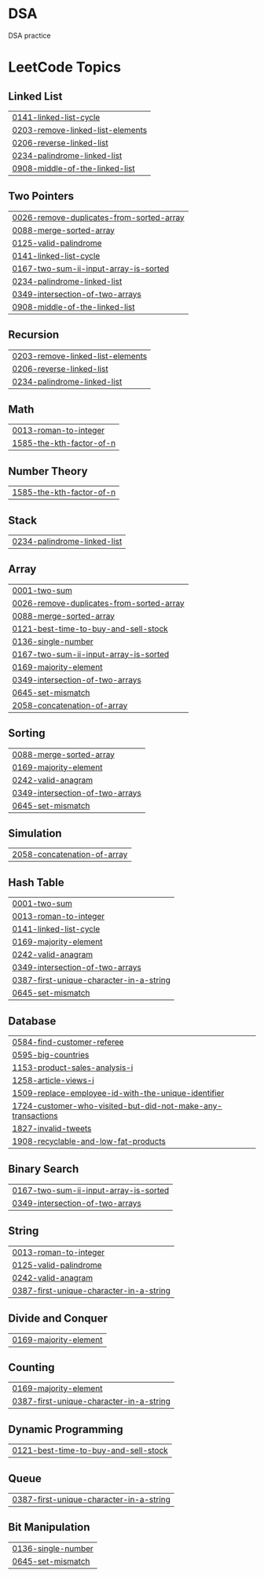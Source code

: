 # DSA
DSA practice 

<!---LeetCode Topics Start-->
# LeetCode Topics
## Linked List
|  |
| ------- |
| [0141-linked-list-cycle](https://github.com/munagalachandu/DSA/tree/master/0141-linked-list-cycle) |
| [0203-remove-linked-list-elements](https://github.com/munagalachandu/DSA/tree/master/0203-remove-linked-list-elements) |
| [0206-reverse-linked-list](https://github.com/munagalachandu/DSA/tree/master/0206-reverse-linked-list) |
| [0234-palindrome-linked-list](https://github.com/munagalachandu/DSA/tree/master/0234-palindrome-linked-list) |
| [0908-middle-of-the-linked-list](https://github.com/munagalachandu/DSA/tree/master/0908-middle-of-the-linked-list) |
## Two Pointers
|  |
| ------- |
| [0026-remove-duplicates-from-sorted-array](https://github.com/munagalachandu/DSA/tree/master/0026-remove-duplicates-from-sorted-array) |
| [0088-merge-sorted-array](https://github.com/munagalachandu/DSA/tree/master/0088-merge-sorted-array) |
| [0125-valid-palindrome](https://github.com/munagalachandu/DSA/tree/master/0125-valid-palindrome) |
| [0141-linked-list-cycle](https://github.com/munagalachandu/DSA/tree/master/0141-linked-list-cycle) |
| [0167-two-sum-ii-input-array-is-sorted](https://github.com/munagalachandu/DSA/tree/master/0167-two-sum-ii-input-array-is-sorted) |
| [0234-palindrome-linked-list](https://github.com/munagalachandu/DSA/tree/master/0234-palindrome-linked-list) |
| [0349-intersection-of-two-arrays](https://github.com/munagalachandu/DSA/tree/master/0349-intersection-of-two-arrays) |
| [0908-middle-of-the-linked-list](https://github.com/munagalachandu/DSA/tree/master/0908-middle-of-the-linked-list) |
## Recursion
|  |
| ------- |
| [0203-remove-linked-list-elements](https://github.com/munagalachandu/DSA/tree/master/0203-remove-linked-list-elements) |
| [0206-reverse-linked-list](https://github.com/munagalachandu/DSA/tree/master/0206-reverse-linked-list) |
| [0234-palindrome-linked-list](https://github.com/munagalachandu/DSA/tree/master/0234-palindrome-linked-list) |
## Math
|  |
| ------- |
| [0013-roman-to-integer](https://github.com/munagalachandu/DSA/tree/master/0013-roman-to-integer) |
| [1585-the-kth-factor-of-n](https://github.com/munagalachandu/DSA/tree/master/1585-the-kth-factor-of-n) |
## Number Theory
|  |
| ------- |
| [1585-the-kth-factor-of-n](https://github.com/munagalachandu/DSA/tree/master/1585-the-kth-factor-of-n) |
## Stack
|  |
| ------- |
| [0234-palindrome-linked-list](https://github.com/munagalachandu/DSA/tree/master/0234-palindrome-linked-list) |
## Array
|  |
| ------- |
| [0001-two-sum](https://github.com/munagalachandu/DSA/tree/master/0001-two-sum) |
| [0026-remove-duplicates-from-sorted-array](https://github.com/munagalachandu/DSA/tree/master/0026-remove-duplicates-from-sorted-array) |
| [0088-merge-sorted-array](https://github.com/munagalachandu/DSA/tree/master/0088-merge-sorted-array) |
| [0121-best-time-to-buy-and-sell-stock](https://github.com/munagalachandu/DSA/tree/master/0121-best-time-to-buy-and-sell-stock) |
| [0136-single-number](https://github.com/munagalachandu/DSA/tree/master/0136-single-number) |
| [0167-two-sum-ii-input-array-is-sorted](https://github.com/munagalachandu/DSA/tree/master/0167-two-sum-ii-input-array-is-sorted) |
| [0169-majority-element](https://github.com/munagalachandu/DSA/tree/master/0169-majority-element) |
| [0349-intersection-of-two-arrays](https://github.com/munagalachandu/DSA/tree/master/0349-intersection-of-two-arrays) |
| [0645-set-mismatch](https://github.com/munagalachandu/DSA/tree/master/0645-set-mismatch) |
| [2058-concatenation-of-array](https://github.com/munagalachandu/DSA/tree/master/2058-concatenation-of-array) |
## Sorting
|  |
| ------- |
| [0088-merge-sorted-array](https://github.com/munagalachandu/DSA/tree/master/0088-merge-sorted-array) |
| [0169-majority-element](https://github.com/munagalachandu/DSA/tree/master/0169-majority-element) |
| [0242-valid-anagram](https://github.com/munagalachandu/DSA/tree/master/0242-valid-anagram) |
| [0349-intersection-of-two-arrays](https://github.com/munagalachandu/DSA/tree/master/0349-intersection-of-two-arrays) |
| [0645-set-mismatch](https://github.com/munagalachandu/DSA/tree/master/0645-set-mismatch) |
## Simulation
|  |
| ------- |
| [2058-concatenation-of-array](https://github.com/munagalachandu/DSA/tree/master/2058-concatenation-of-array) |
## Hash Table
|  |
| ------- |
| [0001-two-sum](https://github.com/munagalachandu/DSA/tree/master/0001-two-sum) |
| [0013-roman-to-integer](https://github.com/munagalachandu/DSA/tree/master/0013-roman-to-integer) |
| [0141-linked-list-cycle](https://github.com/munagalachandu/DSA/tree/master/0141-linked-list-cycle) |
| [0169-majority-element](https://github.com/munagalachandu/DSA/tree/master/0169-majority-element) |
| [0242-valid-anagram](https://github.com/munagalachandu/DSA/tree/master/0242-valid-anagram) |
| [0349-intersection-of-two-arrays](https://github.com/munagalachandu/DSA/tree/master/0349-intersection-of-two-arrays) |
| [0387-first-unique-character-in-a-string](https://github.com/munagalachandu/DSA/tree/master/0387-first-unique-character-in-a-string) |
| [0645-set-mismatch](https://github.com/munagalachandu/DSA/tree/master/0645-set-mismatch) |
## Database
|  |
| ------- |
| [0584-find-customer-referee](https://github.com/munagalachandu/DSA/tree/master/0584-find-customer-referee) |
| [0595-big-countries](https://github.com/munagalachandu/DSA/tree/master/0595-big-countries) |
| [1153-product-sales-analysis-i](https://github.com/munagalachandu/DSA/tree/master/1153-product-sales-analysis-i) |
| [1258-article-views-i](https://github.com/munagalachandu/DSA/tree/master/1258-article-views-i) |
| [1509-replace-employee-id-with-the-unique-identifier](https://github.com/munagalachandu/DSA/tree/master/1509-replace-employee-id-with-the-unique-identifier) |
| [1724-customer-who-visited-but-did-not-make-any-transactions](https://github.com/munagalachandu/DSA/tree/master/1724-customer-who-visited-but-did-not-make-any-transactions) |
| [1827-invalid-tweets](https://github.com/munagalachandu/DSA/tree/master/1827-invalid-tweets) |
| [1908-recyclable-and-low-fat-products](https://github.com/munagalachandu/DSA/tree/master/1908-recyclable-and-low-fat-products) |
## Binary Search
|  |
| ------- |
| [0167-two-sum-ii-input-array-is-sorted](https://github.com/munagalachandu/DSA/tree/master/0167-two-sum-ii-input-array-is-sorted) |
| [0349-intersection-of-two-arrays](https://github.com/munagalachandu/DSA/tree/master/0349-intersection-of-two-arrays) |
## String
|  |
| ------- |
| [0013-roman-to-integer](https://github.com/munagalachandu/DSA/tree/master/0013-roman-to-integer) |
| [0125-valid-palindrome](https://github.com/munagalachandu/DSA/tree/master/0125-valid-palindrome) |
| [0242-valid-anagram](https://github.com/munagalachandu/DSA/tree/master/0242-valid-anagram) |
| [0387-first-unique-character-in-a-string](https://github.com/munagalachandu/DSA/tree/master/0387-first-unique-character-in-a-string) |
## Divide and Conquer
|  |
| ------- |
| [0169-majority-element](https://github.com/munagalachandu/DSA/tree/master/0169-majority-element) |
## Counting
|  |
| ------- |
| [0169-majority-element](https://github.com/munagalachandu/DSA/tree/master/0169-majority-element) |
| [0387-first-unique-character-in-a-string](https://github.com/munagalachandu/DSA/tree/master/0387-first-unique-character-in-a-string) |
## Dynamic Programming
|  |
| ------- |
| [0121-best-time-to-buy-and-sell-stock](https://github.com/munagalachandu/DSA/tree/master/0121-best-time-to-buy-and-sell-stock) |
## Queue
|  |
| ------- |
| [0387-first-unique-character-in-a-string](https://github.com/munagalachandu/DSA/tree/master/0387-first-unique-character-in-a-string) |
## Bit Manipulation
|  |
| ------- |
| [0136-single-number](https://github.com/munagalachandu/DSA/tree/master/0136-single-number) |
| [0645-set-mismatch](https://github.com/munagalachandu/DSA/tree/master/0645-set-mismatch) |
<!---LeetCode Topics End-->